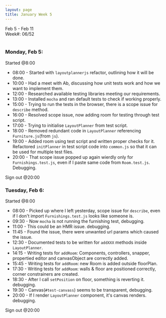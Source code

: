 ```yaml
---
layout: page
title: January Week 5
---
```


Feb 5 - Feb 11<br>
Week#: 06/52<br><br>

### Monday, Feb 5:

Started @8:00

- 08:00 - Started with `layoutplannerjs` refactor, outlining how it will be done.
- 10:00 - Had a meet with Ab, discussing how unit tests work and how we want to implement them.
- 12:00 - Researched available testing libraries meeting our requirements.
- 13:00 - Installed `mocha` and ran default tests to check if working properly.
- 15:00 - Trying to run the tests in the browser, there is a scope issue for `describe` method.
- 16:00 - Resolved scope issue, now adding room for testing through test script.
- 17:00 - Trying to initialise `LayoutPlanner` from test script.
- 18:00 - Removed redundant code in `LayoutPlanner` referencing `Furniture.js`(from `js`).
- 19:00 - Added room using test script and written proper checks for it. Refactored `initPlanner` in test script code into `common.js` so that it can be used for multiple test files.
- 20:00 - That scope issue popped up again wierdly only for `Furnishings.test.js`, even if I paste same code from `Room.test.js`. Debugging.

Sign out @20:00

### Tuesday, Feb 6:

Started @8:00

- 08:00 - Picked up where I left yesterday, scope issue for `describe`, even if I don't import `Furnishings.test.js` looks like someone is.
- 09:30 - Now `mocha` is not running the furnishing test, debugging.
- 11:00 - This could be an HMR issue. debugging.
- 11:45 - Found the issue, there were unwanted url params which caused the issue.
- 12:30 - Documented tests to be written for `addXXX` methods inside `LayoutPlanner`.
- 14:15 - Writing tests for `addRoom`: Components, controllers, snapper, propertied editor and canvasObject are correctly added.
- 15:45 - Writing tests for `addRoom`: new Room is added outside floorPlan.
- 17:30 - Writing tests for `addRoom`: walls & floor are positioned correctly, corner constrainers are created.
- 18:30 - After I call `setPosition` on floor, something is reverting it. debugging.
- 19:30 - Canvas(`#test-canvass`) seems to be transparent, debugging.
- 20:00 - If I render `LayoutPlanner` component, it's canvas renders. debugging.

Sign out @20:00